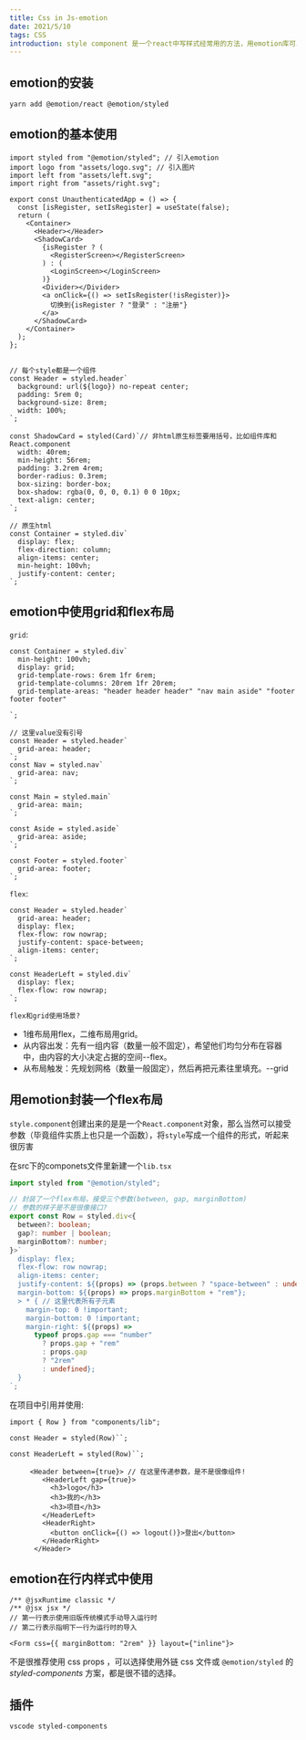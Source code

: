 ```yaml
---
title: Css in Js-emotion
date: 2021/5/10
tags: CSS
introduction: style component 是一个react中写样式经常用的方法，用emotion库可以封装这种方法，我写了一点使用emotion时的心得和体验，以及用emotion如何封装一个flex布局
---
```


## emotion的安装

```shell
yarn add @emotion/react @emotion/styled
```



## emotion的基本使用

```react
import styled from "@emotion/styled"; // 引入emotion
import logo from "assets/logo.svg"; // 引入图片
import left from "assets/left.svg";
import right from "assets/right.svg";

export const UnauthenticatedApp = () => {
  const [isRegister, setIsRegister] = useState(false);
  return (
    <Container>
      <Header></Header>
      <ShadowCard>
        {isRegister ? (
          <RegisterScreen></RegisterScreen>
        ) : (
          <LoginScreen></LoginScreen>
        )}
        <Divider></Divider>
        <a onClick={() => setIsRegister(!isRegister)}>
          切换到{isRegister ? "登录" : "注册"}
        </a>
      </ShadowCard>
    </Container>
  );
};


// 每个style都是一个组件
const Header = styled.header`
  background: url(${logo}) no-repeat center;
  padding: 5rem 0;
  background-size: 8rem;
  width: 100%;
`;

const ShadowCard = styled(Card)`// 非html原生标签要用括号，比如组件库和React.component
  width: 40rem;
  min-height: 56rem;
  padding: 3.2rem 4rem;
  border-radius: 0.3rem;
  box-sizing: border-box;
  box-shadow: rgba(0, 0, 0, 0.1) 0 0 10px;
  text-align: center;
`;

// 原生html
const Container = styled.div`
  display: flex;
  flex-direction: column;
  align-items: center;
  min-height: 100vh;
  justify-content: center;
`;
```

## emotion中使用grid和flex布局

<code>grid</code>:

```react
const Container = styled.div`
  min-height: 100vh;
  display: grid;
  grid-template-rows: 6rem 1fr 6rem;
  grid-template-columns: 20rem 1fr 20rem;
  grid-template-areas: "header header header" "nav main aside" "footer footer footer"

`;

// 这里value没有引号
const Header = styled.header`
  grid-area: header; 
`;
const Nav = styled.nav`
  grid-area: nav;
`;

const Main = styled.main`
  grid-area: main;
`;

const Aside = styled.aside`
  grid-area: aside;
`;

const Footer = styled.footer`
  grid-area: footer;
`;

```

<code>flex</code>:

```react
const Header = styled.header`
  grid-area: header;
  display: flex;
  flex-flow: row nowrap;
  justify-content: space-between;
  align-items: center;
`;

const HeaderLeft = styled.div`
  display: flex;
  flex-flow: row nowrap;
`;
```

<code>flex和grid使用场景?</code>

+ 1维布局用flex，二维布局用grid。
+ 从内容出发：先有一组内容（数量一般不固定），希望他们均匀分布在容器中，由内容的大小决定占据的空间--flex。
+ 从布局触发：先规划网格（数量一般固定），然后再把元素往里填充。--grid

## 用emotion封装一个flex布局

<code>style.component</code>创建出来的是是一个<code>React.component</code>对象，那么当然可以接受参数（毕竟组件实质上也只是一个函数），将<code>style</code>写成一个组件的形式，听起来很厉害

在src下的componets文件里新建一个<code>lib.tsx</code>

```typescript
import styled from "@emotion/styled";

// 封装了一个flex布局，接受三个参数(between, gap, marginBottom)
// 参数的样子是不是很像接口?
export const Row = styled.div<{
  between?: boolean;
  gap?: number | boolean;
  marginBottom?: number;
}>`
  display: flex;
  flex-flow: row nowrap;
  align-items: center;
  justify-content: ${(props) => (props.between ? "space-between" : undefined)};
  margin-bottom: ${(props) => props.marginBottom + "rem"};
  > * { // 这里代表所有子元素
    margin-top: 0 !important;
    margin-bottom: 0 !important;
    margin-right: ${(props) =>
      typeof props.gap === "number"
        ? props.gap + "rem"
        : props.gap
        ? "2rem"
        : undefined};
  }
`;

```

在项目中引用并使用:

```react
import { Row } from "components/lib";

const Header = styled(Row)``;

const HeaderLeft = styled(Row)``;

     <Header between={true}> // 在这里传递参数，是不是很像组件!
        <HeaderLeft gap={true}>
          <h3>logo</h3>
          <h3>我的</h3>
          <h3>项目</h3>
        </HeaderLeft>
        <HeaderRight>
          <button onClick={() => logout()}>登出</button>
        </HeaderRight>
      </Header>

```

## emotion在行内样式中使用

```react
/** @jsxRuntime classic */
/** @jsx jsx */
// 第一行表示使用旧版传统模式手动导入运行时
// 第二行表示指明下一行为运行时的导入

<Form css={{ marginBottom: "2rem" }} layout={"inline"}>
```

不是很推荐使用 css props ，可以选择使用外链 css 文件或 `@emotion/styled` 的 _styled-components_ 方案，都是很不错的选择。



## 插件

`vscode styled-components` 

